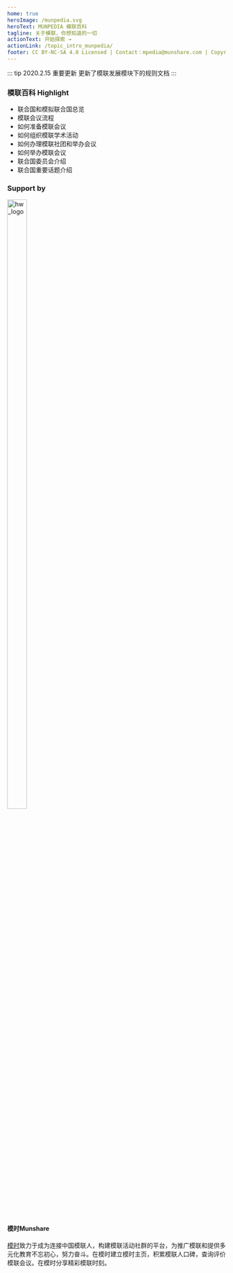 ```yaml
---
home: true
heroImage: /munpedia.svg
heroText: MUNPEDIA 模联百科
tagline: 关于模联，你想知道的一切
actionText: 开始探索 →
actionLink: /topic_intro_munpedia/
footer: CC BY-NC-SA 4.0 Licensed | Contact：mpedia@munshare.com | Copyright © 2020 Munshare
---
```


::: tip 2020.2.15 重要更新
更新了模联发展模块下的规则文档
:::




### 模联百科 Highlight 


- 联合国和模拟联合国总览
- 模联会议流程
- 如何准备模联会议
- 如何组织模联学术活动
- 如何办理模联社团和举办会议
- 如何举办模联会议
- 联合国委员会介绍
- 联合国重要话题介绍




### Support by 

<img :src="$withBase('/hw_logo.jpeg')" alt="hw_logo" height="60%" width="30%" >
<p>


#### 模时Munshare
[模时](www.munshare.com)致力于成为连接中国模联人，构建模联活动社群的平台，为推广模联和提供多元化教育不忘初心，努力奋斗。在模时建立模时主页，积累模联人口碑，查询评价模联会议。在模时分享精彩模联时刻。





